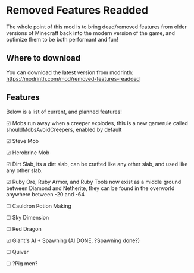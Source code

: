 # Removed Features Readded
The whole point of this mod is to bring dead/removed features from older versions of Minecraft back into the modern version of the game, and optimize them to be both performant and fun!

## Where to download
You can download the latest version from modrinth: https://modrinth.com/mod/removed-features-readded


## Features
Below is a list of current, and planned features!

☑ Mobs run away when a creeper explodes, this is a new gamerule called shouldMobsAvoidCreepers, enabled by default

☑ Steve Mob

☑ Herobrine Mob

☑ Dirt Slab, its a dirt slab, can be crafted like any other slab, and used like any other slab.

☑ Ruby Ore, Ruby Armor, and Ruby Tools now exist as a middle ground between Diamond and Netherite, they can be found in the overworld anywhere between -20 and -64

☐ Cauldron Potion Making

☐ Sky Dimension

☐ Red Dragon

☑ Giant's AI + Spawning (AI DONE, ?Spawning done?)

☐ Quiver

☐ ?Pig men?